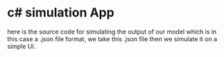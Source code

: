 # c# simulation App



here is the source code for simulating the output of our model which is in this case a .json file format, we take this .json file then we simulate it on a simple UI. 
